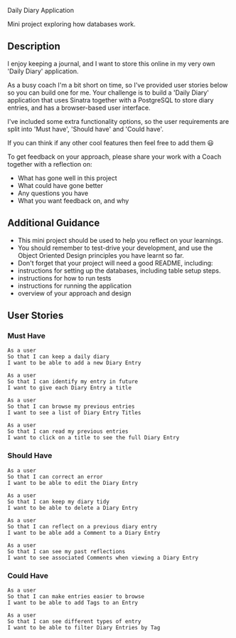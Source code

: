 Daily Diary Application

Mini project exploring how databases work.

## Description

I enjoy keeping a journal, and I want to store this online in my very own 'Daily Diary' application.

As a busy coach I'm a bit short on time, so I've provided user stories below so you can build one for me. Your challenge is to build a 'Daily Diary' application that uses Sinatra together with a PostgreSQL to store diary entries, and has a browser-based user interface.

I've included some extra functionality options, so the user requirements are split into 'Must have', 'Should have' and 'Could have'.

If you can think if any other cool features then feel free to add them 😃

To get feedback on your approach, please share your work with a Coach together with a reflection on:

- What has gone well in this project
- What could have gone better
- Any questions you have
- What you want feedback on, and why

## Additional Guidance

- This mini project should be used to help you reflect on your learnings.
- You should remember to test-drive your development, and use the Object Oriented Design principles you have learnt so far.
- Don't forget that your project will need a good README, including:
 - instructions for setting up the databases, including table setup steps.
 - instructions for how to run tests
 - instructions for running the application
 - overview of your approach and design

## User Stories

### Must Have

```
As a user
So that I can keep a daily diary
I want to be able to add a new Diary Entry
```

```
As a user
So that I can identify my entry in future
I want to give each Diary Entry a title
```

```
As a user
So that I can browse my previous entries
I want to see a list of Diary Entry Titles
```

```
As a user
So that I can read my previous entries
I want to click on a title to see the full Diary Entry
```

### Should Have

```
As a user
So that I can correct an error
I want to be able to edit the Diary Entry
```

```
As a user
So that I can keep my diary tidy
I want to be able to delete a Diary Entry
```

```
As a user
So that I can reflect on a previous diary entry
I want to be able add a Comment to a Diary Entry
```

```
As a user
So that I can see my past reflections
I want to see associated Comments when viewing a Diary Entry
```

### Could Have

```
As a user
So that I can make entries easier to browse
I want to be able to add Tags to an Entry
```

```
As a user
So that I can see different types of entry
I want to be able to filter Diary Entries by Tag
```

